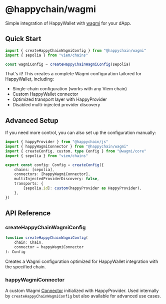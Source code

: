 # @happychain/wagmi

Simple integration of HappyWallet with [wagmi](https://wagmi.sh/`) for your dApp.

## Quick Start

```ts
import { createHappyChainWagmiConfig } from "@happychain/wagmi"
import { sepolia } from "viem/chains"

const wagmiConfig = createHappyChainWagmiConfig(sepolia)
```

That's it! This creates a complete Wagmi configuration tailored for HappyWallet, including:

- Single-chain configuration (works with any Viem chain)
- Custom HappyWallet connector
- Optimized transport layer with HappyProvider
- Disabled multi-injected provider discovery

## Advanced Setup

If you need more control, you can also set up the configuration manually:

```ts
import { happyProvider } from "@happychain/js"
import { happyWagmiConnector } from "@happychain/wagmi"
import { createConfig, custom, type Config } from "@wagmi/core"
import { sepolia } from "viem/chains"

export const config: Config = createConfig({
    chains: [sepolia],
    connectors: [happyWagmiConnector],
    multiInjectedProviderDiscovery: false,
    transports: {
        [sepolia.id]: custom(happyProvider as HappyProvider),
    },
})
```

## API Reference

### createHappyChainWagmiConfig
```ts
function createHappyChainWagmiConfig(
    chain: Chain, 
    connector = happyWagmiConnector
): Config
```

Creates a Wagmi configuration optimized for HappyWallet integration with the specified chain.

### happyWagmiConnector
A custom Wagmi [Connector](https://wagmi.sh/react/api/connectors/injected) initialized with HappyProvider. Used internally by `createHappyChainWagmiConfig` but also available for advanced use cases.